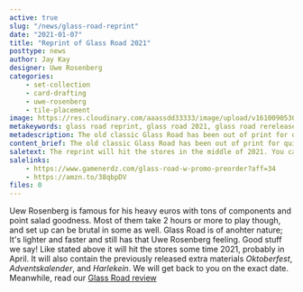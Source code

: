 ```yaml
---
active: true
slug: "/news/glass-road-reprint"
date: "2021-01-07"
title: "Reprint of Glass Road 2021"
posttype: news
author: Jay Kay
designer: Uwe Rosenberg
categories: 
    - set-collection
    - card-drafting
    - uwe-rosenberg
    - tile-placement
image: https://res.cloudinary.com/aaassdd33333/image/upload/v1610090530/glass_road.jpg
metakeywords: glass road reprint, glass road 2021, glass road rerelease
metadescription: The old classic Glass Road has been out of print for quite some time. Its rerelease is in the making though, and is estimated to hit the stores in the middle of 2021.
content_brief: The old classic Glass Road has been out of print for quite some time. Its rerelease is in the making though, and is estimated to hit the stores in the middle of 2021.
saletext: The reprint will hit the stores in the middle of 2021. You can preorder it at Gamenerdz!
salelinks: 
    - https://www.gamenerdz.com/glass-road-w-promo-preorder?aff=34
    - https://amzn.to/38qbpDV
files: 0
---
```

Uew Rosenberg is famous for his heavy euros with tons of components and point salad goodness. Most of them take 2 hours or more to play though, and set up can be brutal in some as well. Glass Road is of anohter nature; It's lighter and faster and still has that Uwe Rosenberg feeling. Good stuff we say!
Like stated above it will hit the stores some time 2021, probably in April. It will also contain the previously released extra materials *Oktoberfest*, *Adventskalender*, and *Harlekein*.  We will get back to you on the exact date.
Meanwhile, read our [Glass Road review](/reviews/glass-road-review/)